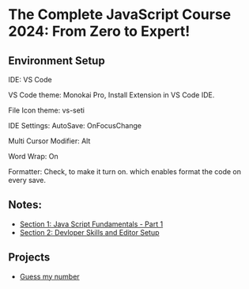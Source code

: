 # The Complete JavaScript Course 2024: From Zero to Expert!

## Environment Setup

IDE: VS Code

VS Code theme: Monokai Pro, Install Extension in VS Code IDE.

File Icon theme: vs-seti

IDE Settings: AutoSave: OnFocusChange

Multi Cursor Modifier: Alt

Word Wrap: On

Formatter: Check, to make it turn on. which enables format the code on every save.

## Notes:

- [Section 1: Java Script Fundamentals - Part 1](/docs/section/section1.md)
- [Section 2: Devloper Skills and Editor Setup](/docs/section/section2.md)

## Projects

- [Guess my number](/course-code/05-Guess-My-Number/starter/index.html)
